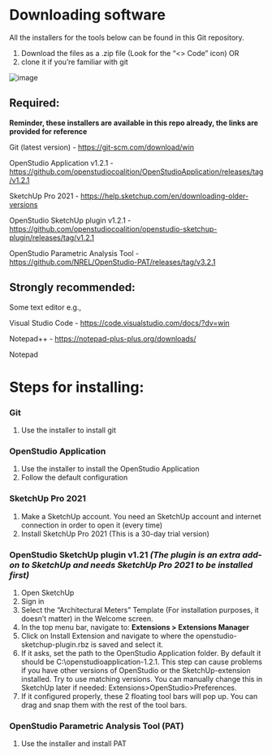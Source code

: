
# Downloading software
All the installers for the tools below can be found in this Git repository. 
1.	Download the files as a .zip file (Look for the “<> Code” icon) OR
2.	clone it if you’re familiar with git

 ![image](https://user-images.githubusercontent.com/35808176/217656618-92adbeb9-64b4-4e57-9cd3-13116804cb57.png)


## Required:

**Reminder, these installers are available in this repo already, the links are provided for reference**

Git (latest version) - https://git-scm.com/download/win 
  
OpenStudio Application v1.2.1 - https://github.com/openstudiocoalition/OpenStudioApplication/releases/tag/v1.2.1 

SketchUp Pro 2021 - https://help.sketchup.com/en/downloading-older-versions 

OpenStudio SketchUp plugin v1.2.1 - https://github.com/openstudiocoalition/openstudio-sketchup-plugin/releases/tag/v1.2.1

OpenStudio Parametric Analysis Tool - https://github.com/NREL/OpenStudio-PAT/releases/tag/v3.2.1

## Strongly recommended: 
Some text editor e.g.,

Visual Studio Code - https://code.visualstudio.com/docs/?dv=win

Notepad++ - https://notepad-plus-plus.org/downloads/

Notepad

# Steps for installing:
### Git
1.	Use the installer to install git

### OpenStudio Application
1.	Use the installer to install the OpenStudio Application
2.	Follow the default configuration

### SketchUp Pro 2021
1.	Make a SketchUp account. You need an SketchUp account and internet connection in order to open it (every time) 
2.	Install SketchUp Pro 2021 (This is a 30-day trial version)

### OpenStudio SketchUp plugin v1.21 *(The plugin is an extra add-on to SketchUp and needs SketchUp Pro 2021 to be installed first)*
1.	Open SketchUp
2.	Sign in
3.	Select the “Architectural Meters” Template (For installation purposes, it doesn’t matter) in the Welcome screen.
4.	In the top menu bar, navigate to: **Extensions > Extensions Manager**
5.	Click on Install Extension and navigate to where the openstudio-sketchup-plugin.rbz is saved and select it.
6.	If it asks, set the path to the OpenStudio Application folder. By default it should be C:\openstudioapplication-1.2.1. This step can cause problems if you have other versions of OpenStudio or the SketchUp-extension installed. Try to use matching versions. You can manually change this in SketchUp later if needed: Extensions>OpenStudio>Preferences.
7.	If it configured properly, these 2 floating tool bars will pop up. You can drag and snap them with the rest of the tool bars.
 
### OpenStudio Parametric Analysis Tool (PAT)
1.	Use the installer and install PAT
